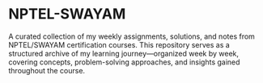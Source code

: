 # NPTEL-SWAYAM
A curated collection of my weekly assignments, solutions, and notes from NPTEL/SWAYAM certification courses. This repository serves as a structured archive of my learning journey—organized week by week, covering concepts, problem-solving approaches, and insights gained throughout the course.

